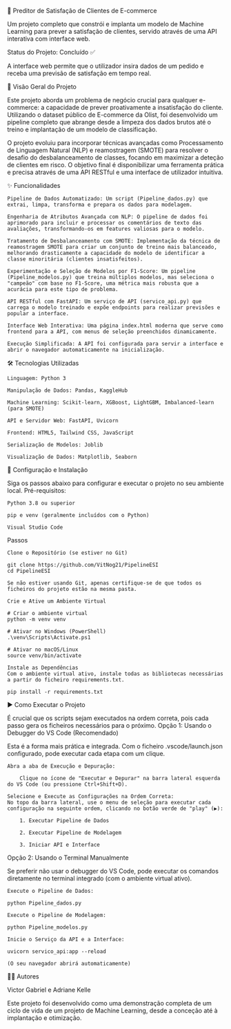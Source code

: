 🤖 Preditor de Satisfação de Clientes de E-commerce

Um projeto completo que constrói e implanta um modelo de Machine Learning para prever a satisfação de clientes, servido através de uma API interativa com interface web.

Status do Projeto: Concluído ✅

A interface web permite que o utilizador insira dados de um pedido e receba uma previsão de satisfação em tempo real.

📝 Visão Geral do Projeto

Este projeto aborda um problema de negócio crucial para qualquer e-commerce: a capacidade de prever proativamente a insatisfação do cliente. Utilizando o dataset público de E-commerce da Olist, foi desenvolvido um pipeline completo que abrange desde a limpeza dos dados brutos até o treino e implantação de um modelo de classificação.

O projeto evoluiu para incorporar técnicas avançadas como Processamento de Linguagem Natural (NLP) e reamostragem (SMOTE) para resolver o desafio do desbalanceamento de classes, focando em maximizar a deteção de clientes em risco. O objetivo final é disponibilizar uma ferramenta prática e precisa através de uma API RESTful e uma interface de utilizador intuitiva.

✨ Funcionalidades

    Pipeline de Dados Automatizado: Um script (Pipeline_dados.py) que extrai, limpa, transforma e prepara os dados para modelagem.

    Engenharia de Atributos Avançada com NLP: O pipeline de dados foi aprimorado para incluir e processar os comentários de texto das avaliações, transformando-os em features valiosas para o modelo.

    Tratamento de Desbalanceamento com SMOTE: Implementação da técnica de reamostragem SMOTE para criar um conjunto de treino mais balanceado, melhorando drasticamente a capacidade do modelo de identificar a classe minoritária (clientes insatisfeitos).

    Experimentação e Seleção de Modelos por F1-Score: Um pipeline (Pipeline_modelos.py) que treina múltiplos modelos, mas seleciona o "campeão" com base no F1-Score, uma métrica mais robusta que a acurácia para este tipo de problema.

    API RESTful com FastAPI: Um serviço de API (servico_api.py) que carrega o modelo treinado e expõe endpoints para realizar previsões e popular a interface.

    Interface Web Interativa: Uma página index.html moderna que serve como frontend para a API, com menus de seleção preenchidos dinamicamente.

    Execução Simplificada: A API foi configurada para servir a interface e abrir o navegador automaticamente na inicialização.

🛠️ Tecnologias Utilizadas

    Linguagem: Python 3

    Manipulação de Dados: Pandas, KaggleHub

    Machine Learning: Scikit-learn, XGBoost, LightGBM, Imbalanced-learn (para SMOTE)

    API e Servidor Web: FastAPI, Uvicorn

    Frontend: HTML5, Tailwind CSS, JavaScript

    Serialização de Modelos: Joblib

    Visualização de Dados: Matplotlib, Seaborn

🚀 Configuração e Instalação

Siga os passos abaixo para configurar e executar o projeto no seu ambiente local.
Pré-requisitos:

    Python 3.8 ou superior

    pip e venv (geralmente incluídos com o Python)

    Visual Studio Code

Passos

    Clone o Repositório (se estiver no Git)

    git clone https://github.com/VitNog21/PipelineESI
    cd PipelineESI

    Se não estiver usando Git, apenas certifique-se de que todos os ficheiros do projeto estão na mesma pasta.

    Crie e Ative um Ambiente Virtual

    # Criar o ambiente virtual
    python -m venv venv

    # Ativar no Windows (PowerShell)
    .\venv\Scripts\Activate.ps1

    # Ativar no macOS/Linux
    source venv/bin/activate

    Instale as Dependências
    Com o ambiente virtual ativo, instale todas as bibliotecas necessárias a partir do ficheiro requirements.txt.

    pip install -r requirements.txt

▶️ Como Executar o Projeto

É crucial que os scripts sejam executados na ordem correta, pois cada passo gera os ficheiros necessários para o próximo.
Opção 1: Usando o Debugger do VS Code (Recomendado)

Esta é a forma mais prática e integrada. Com o ficheiro .vscode/launch.json configurado, pode executar cada etapa com um clique.

    Abra a aba de Execução e Depuração:

        Clique no ícone de "Executar e Depurar" na barra lateral esquerda do VS Code (ou pressione Ctrl+Shift+D).

    Selecione e Execute as Configurações na Ordem Correta:
    No topo da barra lateral, use o menu de seleção para executar cada configuração na seguinte ordem, clicando no botão verde de "play" (▶️):

        1. Executar Pipeline de Dados

        2. Executar Pipeline de Modelagem

        3. Iniciar API e Interface

Opção 2: Usando o Terminal Manualmente

Se preferir não usar o debugger do VS Code, pode executar os comandos diretamente no terminal integrado (com o ambiente virtual ativo).

    Execute o Pipeline de Dados:

    python Pipeline_dados.py

    Execute o Pipeline de Modelagem:

    python Pipeline_modelos.py

    Inicie o Serviço da API e a Interface:

    uvicorn servico_api:app --reload

    (O seu navegador abrirá automaticamente)


👨‍💻 Autores

Victor Gabriel e Adriane Kelle

Este projeto foi desenvolvido como uma demonstração completa de um ciclo de vida de um projeto de Machine Learning, desde a conceção até à implantação e otimização.